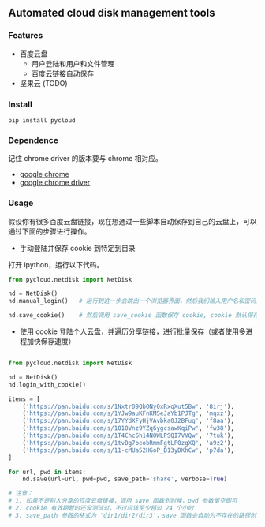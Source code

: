
## Automated cloud disk management tools

### Features

* 百度云盘
    * 用户登陆和用户和文件管理
    * 百度云链接自动保存
* 坚果云 (TODO)
    
### Install

```shell script
pip install pycloud
```

### Dependence

记住 chrome driver 的版本要与 chrome 相对应。

* [google chrome](https://www.google.cn/intl/zh-CN/chrome/)
* [google chrome driver](https://npm.taobao.org/mirrors/chromedriver/)

### Usage

假设你有很多百度云盘链接，现在想通过一些脚本自动保存到自己的云盘上，可以通过下面的步骤进行操作。

* 手动登陆并保存 cookie 到特定到目录

打开 ipython，运行以下代码。 

```python
from pycloud.netdisk import NetDisk

nd = NetDisk()
nd.manual_login()   # 运行到这一步会跳出一个浏览器界面，然后我们输入用户名和密码进行手动登陆

nd.save_cookie()    # 然后调用 save_cookie 函数保存 cookie, cookie 默认保存在 /home/user/.cookie 文件夹下
```

* 使用 cookie 登陆个人云盘，并遍历分享链接，进行批量保存（或者使用多进程加快保存速度）

```python

from pycloud.netdisk import NetDisk

nd = NetDisk()
nd.login_with_cookie()

items = [
    ('https://pan.baidu.com/s/1NxtrD9QbONy0xRxqXut5Bw', '8irj'),
    ('https://pan.baidu.com/s/1YJw9auKFnKMSeJaYb1PJTg', 'mqxz'),
    ('https://pan.baidu.com/s/17YYdXFyHjVAvbka0J2BFug', 'f8aa'),
    ('https://pan.baidu.com/s/1010Vnz9YZq6ygcsawKqiPw', 'fw38'),
    ('https://pan.baidu.com/s/1T4Chc6h14NOWLPSQI7VVQw', '7tuk'),
    ('https://pan.baidu.com/s/1tvDg7beobRmmFgtLP0zgXQ', 'a9z2'),
    ('https://pan.baidu.com/s/11-cMUa52HGoP_B13yDKhCw', 'p7da'),
]

for url, pwd in items:
    nd.save(url=url, pwd=pwd, save_path='share', verbose=True)

# 注意： 
# 1. 如果不是别人分享的百度云盘链接，调用 save 函数到时候，pwd 参数留空即可 
# 2. cookie 有效期暂时还没测试过，不过应该至少超过 24 个小时
# 3. save_path 参数的格式为 'dir1/dir2/dir3'，save 函数会自动为不存在的路径创建文件夹
```

